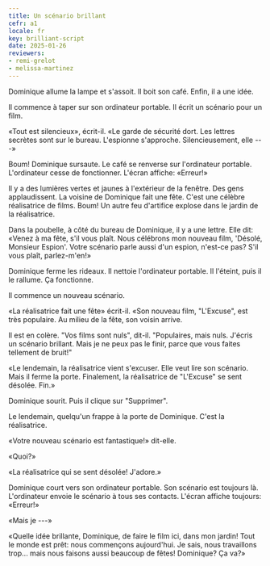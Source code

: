 ```yaml
---
title: Un scénario brillant
cefr: a1
locale: fr
key: brilliant-script
date: 2025-01-26
reviewers:
- remi-grelot
- melissa-martinez
---
```


Dominique allume la lampe et s'assoit. Il boit son café. Enfin, il a une idée.

Il commence à taper sur son ordinateur portable. Il écrit un scénario pour un film.

«Tout est silencieux», écrit-il. «Le garde de sécurité dort. Les lettres secrètes sont sur le bureau. L'espionne s'approche. Silencieusement, elle ---»

Boum! Dominique sursaute. Le café se renverse sur l'ordinateur portable. L'ordinateur cesse de fonctionner. L'écran affiche: «Erreur!»

Il y a des lumières vertes et jaunes à l'extérieur de la fenêtre. Des gens applaudissent. La voisine de Dominique fait une fête. C'est une célèbre réalisatrice de films. Boum! Un autre feu d'artifice explose dans le jardin de la réalisatrice.

Dans la poubelle, à côté du bureau de Dominique, il y a une lettre. Elle dit: «Venez à ma fête, s'il vous plaît. Nous célébrons mon nouveau film, 'Désolé, Monsieur Espion'. Votre scénario parle aussi d'un espion, n'est-ce pas? S'il vous plaît, parlez-m'en!»

Dominique ferme les rideaux. Il nettoie l'ordinateur portable. Il l'éteint, puis il le rallume. Ça fonctionne.

Il commence un nouveau scénario.

«La réalisatrice fait une fête» écrit-il. «Son nouveau film, "L'Excuse", est très populaire. Au milieu de la fête, son voisin arrive.

Il est en colère. "Vos films sont nuls", dit-il. "Populaires, mais nuls. J'écris un scénario brillant. Mais je ne peux pas le finir, parce que vous faites tellement de bruit!"

«Le lendemain, la réalisatrice vient s'excuser. Elle veut lire son scénario. Mais il ferme la porte. Finalement, la réalisatrice de "L'Excuse" se sent désolée. Fin.»

Dominique sourit. Puis il clique sur "Supprimer".

Le lendemain, quelqu'un frappe à la porte de Dominique. C'est la réalisatrice.

«Votre nouveau scénario est fantastique!» dit-elle.

«Quoi?»

«La réalisatrice qui se sent désolée! J'adore.»

Dominique court vers son ordinateur portable. Son scénario est toujours là. L'ordinateur envoie le scénario à tous ses contacts. L'écran affiche toujours: «Erreur!»

«Mais je ---»

«Quelle idée brillante, Dominique, de faire le film ici, dans mon jardin! Tout le monde est prêt: nous commençons aujourd'hui. Je sais, nous travaillons trop... mais nous faisons aussi beaucoup de fêtes! Dominique? Ça va?»